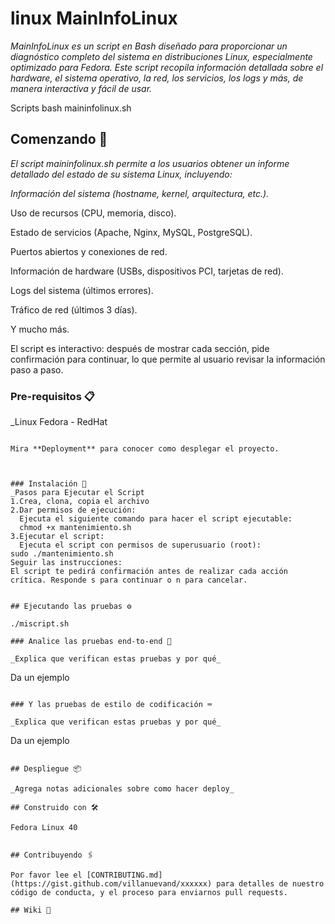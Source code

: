 # linux MainInfoLinux

_MainInfoLinux es un script en Bash diseñado para proporcionar un diagnóstico completo del sistema en distribuciones Linux, especialmente optimizado para Fedora. Este script recopila información detallada sobre el hardware, el sistema operativo, la red, los servicios, los logs y más, de manera interactiva y fácil de usar._


Scripts bash maininfolinux.sh
## Comenzando 🚀
_El script maininfolinux.sh permite a los usuarios obtener un informe detallado del estado de su sistema Linux, incluyendo:_

_Información del sistema (hostname, kernel, arquitectura, etc.)._

Uso de recursos (CPU, memoria, disco).

Estado de servicios (Apache, Nginx, MySQL, PostgreSQL).

Puertos abiertos y conexiones de red.

Información de hardware (USBs, dispositivos PCI, tarjetas de red).

Logs del sistema (últimos errores).

Tráfico de red (últimos 3 días).

Y mucho más.

El script es interactivo: después de mostrar cada sección, pide confirmación para continuar, lo que permite al usuario revisar la información paso a paso.


### Pre-requisitos 📋

_Linux Fedora - RedHat
```

Mira **Deployment** para conocer como desplegar el proyecto.



### Instalación 🔧
_Pasos para Ejecutar el Script
1.Crea, clona, copia el archivo
2.Dar permisos de ejecución:
  Ejecuta el siguiente comando para hacer el script ejecutable:
  chmod +x mantenimiento.sh
3.Ejecutar el script:
  Ejecuta el script con permisos de superusuario (root):
sudo ./mantenimiento.sh
Seguir las instrucciones:
El script te pedirá confirmación antes de realizar cada acción crítica. Responde s para continuar o n para cancelar.


## Ejecutando las pruebas ⚙️

./miscript.sh

### Analice las pruebas end-to-end 🔩

_Explica que verifican estas pruebas y por qué_

```
Da un ejemplo
```

### Y las pruebas de estilo de codificación ⌨️

_Explica que verifican estas pruebas y por qué_

```
Da un ejemplo
```

## Despliegue 📦

_Agrega notas adicionales sobre como hacer deploy_

## Construido con 🛠️

Fedora Linux 40


## Contribuyendo 🖇️

Por favor lee el [CONTRIBUTING.md](https://gist.github.com/villanuevand/xxxxxx) para detalles de nuestro código de conducta, y el proceso para enviarnos pull requests.

## Wiki 📖

